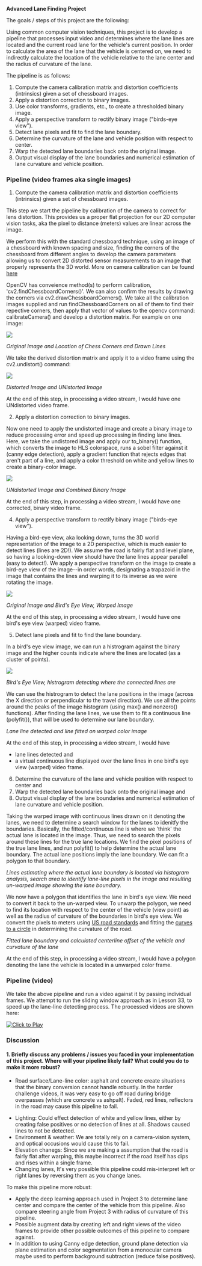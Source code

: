 **Advanced Lane Finding Project**

The goals / steps of this project are the following:

Using common computer vision techniques, this project is to develop a pipeline that processes input video and determines
where the lane lines are located and the current road lane for the vehicle's current position. In order to calculate the area of the lane that the vehicle is centered on, we need to indirectly calculate the location of the vehicle relative to the lane center and the radius of curvature of the lane.

The pipeline is as follows:

1. Compute the camera calibration matrix and distortion coefficients (intrinsics) given a set of chessboard images.
2. Apply a distortion correction to binary images.
3. Use color transforms, gradients, etc., to create a thresholded binary image.
4. Apply a perspective transform to rectify binary image ("birds-eye view").
5. Detect lane pixels and fit to find the lane boundary.
6. Determine the curvature of the lane and vehicle position with respect to center.
7. Warp the detected lane boundaries back onto the original image.
8. Output visual display of the lane boundaries and numerical estimation of lane curvature and vehicle position.

[//]: # (Image References)

[image1]: ./examples/undistort_output.png "Undistorted"
[image2]: ./test_images/test1.jpg "Road Transformed"
[image3]: ./examples/binary_combo_example.jpg "Binary Example"
[image4]: ./examples/warped_straight_lines.jpg "Warp Example"
[image5]: ./examples/color_fit_lines.jpg "Fit Visual"
[image6]: ./examples/example_output.jpg "Output"
[video1]: ./project_video.mp4 "Video"


### Pipeline (video frames aka single images)

1. Compute the camera calibration matrix and distortion coefficients (intrinsics) given a set of chessboard images.

This step we start the pipeline by calibration of the camera to correct for lens distortion. This provides us a proper flat projection for our 2D computer vision tasks, aka the pixel to distance (meters) values are linear across the image.

We perform this with the standard chessboard technique, using an image of a chessboard with known spacing and size, finding the corners of the chessboard from different angles to develop the camera parameters allowing us to convert 2D distorted sensor measurements to an image that properly represents the 3D world. More on camera calibration can be found [here](https://en.wikipedia.org/wiki/Chessboard_detection)

OpenCV has conveience method(s) to perform calibration, 'cv2.findChessboardCorners()'. We can also confirm the results by drawing the corners via cv2.drawChessboardCorners(). We take all the calibration images supplied and run findChessboardCorners on all of them to find their repective corners, then apply that vector of values to the opencv command: calibrateCamera() and develop a distortion matrix. For example on one image:

![](markdown/step1.png?raw=true)

*Original Image and Location of Chess Corners and Drawn Lines*

We take the derived distortion matrix and apply it to a video frame using the cv2.undistort() command:

![](markdown/step2.png?raw=true)

*Distorted Image and UNistorted Image*

At the end of this step, in processing a video stream, I would have one UNdistorted video frame.

2. Apply a distortion correction to binary images.

Now one need to apply the undistorted image and create a binary image to reduce processing error and speed up processing in finding lane lines. Here, we take the undistored image and apply our to_binary() function, which converts the image to HLS colorspace, runs a sobel filter against it (canny edge detection), apply a gradient function that rejects edges that aren't part of a line, and apply a color threshold on white and yellow lines to create a binary-color image. 

![](markdown/step3.png?raw=true)

*UNdistorted Image and Combined Binary Image*

At the end of this step, in processing a video stream, I would have one corrected, binary video frame.

4. Apply a perspective transform to rectify binary image ("birds-eye view").

Having a bird-eye view, aka looking down, turns the 3D world representation of the image to a 2D perspective, which is much easier to detect lines (lines are 2D!). We assume the road is fairly flat and level plane, so having a looking-down view should have the lane lines appear parallel (easy to detect!). We apply a perspective transform on the image to create a bird-eye view of the image--in order words, designating a trapazoid in the image that contains the lines and warping it to its inverse as we were rotating the image.

![](markdown/step4.png?raw=true)

*Original Image and Bird's Eye View, Warped Image*

At the end of this step, in processing a video stream, I would have one bird's eye view (warped) video frame.

5. Detect lane pixels and fit to find the lane boundary.

In a bird's eye view image, we can run a histrogram against the binary image and the higher counts indicate where the lines are located (as a cluster of points).

![](markdown/step5.png?raw=true)

*Bird's Eye View, histrogram detecting where the connected lines are*

We can use the histrogram to detect the lane positions in the image (across the X direction or perpendicular to the travel direction). We use all the points around the peaks of the image histogram (using max() and nonzero() functions). After finding the lane lines, we use them to fit a continuous line (polyfit()), that will be used to determine our lane boundary.

[](markdown/step5-2.png?raw=true)

*Lane line detected and line fitted on warped color image*

At the end of this step, in processing a video stream, I would have 
* lane lines detected and 
* a virtual continuous line displayed over the lane lines in one bird's eye view (warped) video frame.

6. Determine the curvature of the lane and vehicle position with respect to center and 
7. Warp the detected lane boundaries back onto the original image and 
8. Output visual display of the lane boundaries and numerical estimation of lane curvature and vehicle position.

Taking the warped image with continuous lines drawn on it denoting the lanes, we need to determine a search window for the lanes to idenitfy the boundaries. Basically, the fitted/continuous line is where we 'think' the actual lane is located in the image. Thus, we need to search the pixels around these lines for the true lane locations. We find the pixel positions of the true lane lines, and run polyfit() to help determine the actual lane boundary. The actual lane positions imply the lane boundary. We can fit a polygon to that boundary.

[](markdown/step5-2.png?raw=true)

*Lines estimating where the actual lane boundary is located via histogram analysis, search area to identify lane-line pixels in the image and resulting un-warped image showing the lane boundary.*

We now have a polygon that identifies the lane in bird's eye view. We need to convert it back to the un-warped view. To unwarp the polygon, we need to find its location with respect to the center of the vehicle (view point) as well as the radius of curvature of the boundaries in bird's eye view. We convert the pixels to meters using [US road standards](http://onlinemanuals.txdot.gov/txdotmanuals/rdw/horizontal_alignment.htm#BGBHGEGC) and fitting the [curves to a circle](https://www.intmath.com/applications-differentiation/8-radius-curvature.php) in determining the curvature of the road.

[](markdown/step5-3.png?raw=true)

*Fitted lane boundary and calculated centerline offset of the vehicle and curvature of the lane*

At the end of this step, in processing a video stream, I would have a polygon denoting the lane the vehicle is located in a unwarped color frame.

### Pipeline (video)

We take the above pipeline and run a video against it by passing individual frames. We attempt to run the sliding window approach as in Lesson 33, to speed up the lane-line detecting process. The processed videos are shown here:

[![Click to Play](ScreenshotOutput.mp4.png)](https://www.youtube.com/watch?v=a5Qq6c3vQy4 "Click to Play Video")

### Discussion

#### 1. Briefly discuss any problems / issues you faced in your implementation of this project.  Where will your pipeline likely fail?  What could you do to make it more robust?

* Road surface/Lane-line color: asphalt and concrete create situations that the binary conversion cannot handle robustly. In the harder challenge videos, it was very easy to go off road during bridge overpasses (which are concrete vs ashpalt). Faded, red lines, reflectors in the road may cause this pipeline to fail.

[](markdown/problem.png?raw=true)


* Lighting: Could effect detection of white and yellow lines, either by creating false positives or no detection of lines at all. Shadows caused lines to not be detected.
* Environment & weather: We are totally rely on a camera-vision system, and optical occusions would cause this to fail.
* Elevation chanegs: Since we are making a assumption that the road is fairly flat after warping, this maybe incorrect if the road itself has dips and rises within a single frame.
* Changing lanes, It's very possible this pipeline could mis-interpret left or right lanes by reversing them as you change lanes.

To make this pipeline more robust:
* Apply the deep learning approach used in Project 3 to determine lane center and compare the center of the vehicle from this pipeline. Also compare steering angle from Project 3 with radius of curvature of this pipeline.
* Possible augment data by creating left and right views of the video frames to provide other possible outcomes of this pipeline to compare against.
* In addition to using Canny edge detection, ground plane detection via plane estimation and color segmentation from a monocular camera maybe used to perform background subtraction (reduce false positives).
